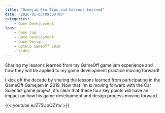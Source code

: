 ```yaml
---
title: "Gamejam Pro Tips and Lessons Learned"
date: "2020-01-03T09:00:00"
categories:
    - Game Development
tags:
    - Game Jam
    - Game Development
    - Game Design
    - GitHub GameOff 2019
    - Video
---
```


Sharing my lessons learned from my GameOff game jam experience and how they will be applied to my game development practice moving forward!

I kick off the decade by sharing the lessons learned from participating in the GameOff Gamejam in 2019. Now that I'm is moving forward with the Car Scientist game project, it's clear that these four key points will have an impact on how his game development and design process moving forward.

<!-- more -->

{{< youtube eJZ75UpQZYw >}}
